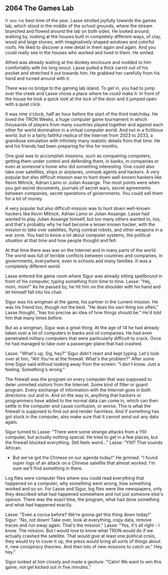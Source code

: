 

## **2064** The Games Lab
<span style="font-variant:small-caps;">It was the</span> best time of the year. Lasse strolled joyfully towards the games lab, which stood in the middle of the school grounds, where the stream branched and flowed around the lab on both sides.
He looked around, walking by, looking at the houses built in completely different ways, of clay, wood and large stones, with imaginatively shaped windows and colorful roofs.
He liked to discover a new detail in them again and again.
And you could really see in the houses who worked and lived in them.
He smiled.

Alfred was already waiting at the donkey enclosure and nodded to him comfortably with his long snout.
Lasse pulled a thick carrot out of his pocket and stretched it out towards him.
He grabbed her carefully from his hand and turned around with it.

There was no bridge to the gaming lab island.
To get in, you had to jump over the creek and Lasse chose a place where he could make it.
In front of the house he took a quick look at the lock of the door and it jumped open with a quiet click.

It was nine o'clock, half an hour before the start of the third matchday.
He loved the TRON Weeks, a huge computer game tournament in which thousands of players from many countries played together and against each other for world domination in a virtual computer world.
And not in a fictitious world, but in a fairly faithful replica of the Internet from 2023 to 2033, a grandiose simulation with infinitely many realistic details from that time.
He and his friends had been preparing for this for months.

One goal was to accomplish missions, such as conquering computers, getting them under control and defending them, in banks, in companies or even at someone's home who did something interesting.
One could also take over satellites, ships or airplanes, unmask agents and hackers.
A very popular but also difficult mission was to hunt down well-known hackers like Kevin Mitnick, Adrian Lamo or Julian Assange.
The most points were when you got secret documents, journals of secret wars, secret agreements between companies, secret operations of governments.
You could sell them for a lot of money.

A very popular but also difficult mission was to hunt down well-known hackers like Kevin Mitnick, Adrian Lamo or Julian Assange.
Lasse had wanted to play Julian Assange himself, but too many others wanted to, too, and that's probably why he had become a lesser known hacker, with the mission to take over satellites, flying combat robots, and other weapons in a war zone. You had to know a lot about computer systems, the political situation at that time and how people thought and felt.

At that time there was war on the Internet and in many parts of the world.
The world was full of terrible conflicts between countries and companies, in governments, everywhere, even in schools and many families.
It was a completely different world.

Lasse entered the game room where Sigur was already sitting spellbound in front of his computer, typing something from time to time.
Lasse: "Hej, moin, moin!"
As he passed by, he hit him on the shoulder with his hand and let himself fall into his chair.

Sigur was his wingman at the game, his partner in the current mission.
He was his friend too, though not the best.
"He does his own thing too often," Lasse thought, "has too precise an idea of how things should be."
He'd told him that many times before.

But as a wingman, Sigur was a great thing.
At the age of 14 he had already taken over a lot of computers in banks and oil companies. He had even penetrated military computers that were particularly difficult to crack. Once he had managed to take over a passenger plane that had crashed.

Lasse: "What's up, Sig, hey?"
Sigur didn't react and kept typing.
Let's look over at him, "Ah! You're at the firewall.
What's the problem?"
After some time Sigur said without looking away from the screen: "I don't know.
Just a feeling.
Something's wrong."

The firewall was the program on every computer that was supposed to deter uninvited visitors from the Internet.
Some kind of filter or guard program.
Every exchange of information with the Internet goes in both directions: out and in.
And on the way in, anything that hackers or programmers have added to the normal data can come in, which can then settle in the computer and cause confusion, or worse.
This is what the firewall is supposed to find out and render harmless.
And if something has got stuck in the computer, also make sure that it cannot send out any data again.

Sigur turned to Lasse: "There were some strange attacks from a Yllil computer, but actually nothing special.
He tried to get in a few places, but the firewall blocked everything.
Still feels weird..."
Lasse: "Yllil? That sounds African.
- But we've got the Chinese on our agenda today!" He grinned.
"I found super logs of an attack on a Chinese satellite that almost worked.
I'm sure we'll find something in there.

Log files were computer files where you could read everything that happened on a computer, why something went wrong, how something worked and so on.
For Lasse and Sigur, log files were like newspapers, only they described what had happened somewhere and not just someone else's opinion.
There was the exact time, the program, what had done something and what had happened exactly.

Lasse: "Even a cocoa before? We're gonna get this thing down today!"
Sigur: "No, not down! Take over, look at everything, copy data, remove traces and run away again.
That's the mission."
Lasse: "Yes, it's all right - I know.
The mission.
But I would love to know what TRON would do if we actually crashed the satellite.
That would give at least one political crisis, they would try to cover it up, the press would bring all sorts of things about it, new conspiracy theories.
And then lots of new missions to catch us."
Hey hey."

Sigur looked at him closely and made a gesture: "Calm!
We want to win this game, not get kicked out in five minutes."

